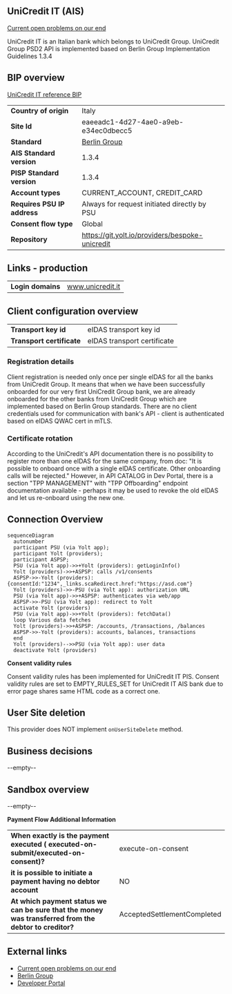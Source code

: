 ## UniCredit IT (AIS)

[Current open problems on our end][1]

UniCredit IT is an Italian bank which belongs to UniCredit Group.
UniCredit Group PSD2 API is implemented based on Berlin Group Implementation Guidelines 1.3.4
 
## BIP overview 
[UniCredit IT reference BIP][2]

|                             |                                                 |
|-----------------------------|-------------------------------------------------|
| **Country of origin**       | Italy                                           | 
| **Site Id**                 | eaeeadc1-4d27-4ae0-a9eb-e34ec0dbecc5            |
| **Standard**                | [Berlin Group][3]                               |
| **AIS Standard version**    | 1.3.4                                           |
| **PISP Standard version**   | 1.3.4                                           |
| **Account types**           | CURRENT_ACCOUNT, CREDIT_CARD                    |
| **Requires PSU IP address** | Always for request initiated directly by PSU    |
| **Consent flow type**       | Global                                          |
| **Repository**              | https://git.yolt.io/providers/bespoke-unicredit |

## Links - production 
|                    |                   |
|--------------------|-------------------|
| **Login domains**  | www.unicredit.it  |

## Client configuration overview
|                           |                             |
|---------------------------|-----------------------------|
| **Transport key id**      | eIDAS transport key id      |
| **Transport certificate** | eIDAS transport certificate |

### Registration details
Client registration is needed only once per single eIDAS for all the banks from UniCredit Group.
It means that when we have been successfully onboarded for our very first UniCredit Group bank, 
we are already onboarded for the other banks from UniCredit Group which are implemented based on Berlin Group standards.
There are no client credentials used for communication with bank's API - client is authenticated based on eIDAS QWAC cert in mTLS.

### Certificate rotation
According to the UniCredit's API documentation there is no possibility to register more than one eIDAS for the same company, from doc:
"It is possible to onboard once with a single eIDAS certificate. Other onboarding calls will be rejected."
However, in API CATALOG in Dev Portal, there is a section "TPP MANAGEMENT" with "TPP Offboarding" endpoint 
documentation available - perhaps it may be used to revoke the old eIDAS and let us re-onboard using the new one.

## Connection Overview
```mermaid
sequenceDiagram
  autonumber
  participant PSU (via Yolt app);
  participant Yolt (providers);
  participant ASPSP;
  PSU (via Yolt app)->>+Yolt (providers): getLoginInfo()
  Yolt (providers)->>+ASPSP: calls /v1/consents
  ASPSP->>-Yolt (providers): {consentId:"1234",_links.scaRedirect.href:"https://asd.com"}
  Yolt (providers)->>-PSU (via Yolt app): authorization URL
  PSU (via Yolt app)->>+ASPSP: authenticates via web/app
  ASPSP->>-PSU (via Yolt app): redirect to Yolt
  activate Yolt (providers)
  PSU (via Yolt app)->>+Yolt (providers): fetchData()
  loop Various data fetches
  Yolt (providers)->>+ASPSP: /accounts, /transactions, /balances
  ASPSP->>-Yolt (providers): accounts, balances, transactions
  end
  Yolt (providers)-->>PSU (via Yolt app): user data
  deactivate Yolt (providers)
```

**Consent validity rules**

Consent validity rules has been implemented for UniCredit IT PIS.
Consent validity rules are set to EMPTY_RULES_SET for UniCredit IT AIS bank due to error page shares same HTML code as a correct one.

## User Site deletion
This provider does NOT implement `onUserSiteDelete` method. 

## Business decisions
--empty--

## Sandbox overview
--empty--

**Payment Flow Additional Information**

|                                                                                                        |                             |
|--------------------------------------------------------------------------------------------------------|-----------------------------|
| **When exactly is the payment executed ( executed-on-submit/executed-on-consent)?**                    | execute-on-consent          |
| **it is possible to initiate a payment having no debtor account**                                      | NO                          |
| **At which payment status we can be sure that the money was transferred from the debtor to creditor?** | AcceptedSettlementCompleted |

## External links
* [Current open problems on our end][1]
* [Berlin Group][3]
* [Developer Portal][4]
 
[1]: <https://yolt.atlassian.net/browse/C4PO-2851?jql=project%20%3D%20%22C4PO%22%20AND%20text%20~%22unicredit%22%20AND%20status%20!%3D%20Done%20AND%20Resolution%20%3D%20Unresolved%20ORDER%20BY%20status>
[2]: <https://yolt.atlassian.net/wiki/spaces/LOV/pages/3902154/BIP+UniCredit>
[3]: <https://www.berlin-group.org/>
[4]: <https://developer.unicredit.eu/>
